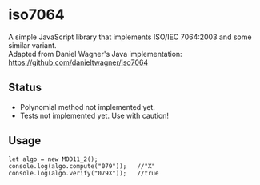 # iso7064
A simple JavaScript library that implements ISO/IEC 7064:2003 and some similar variant.  
Adapted from Daniel Wagner's Java implementation: https://github.com/danieltwagner/iso7064

## Status
* Polynomial method not implemented yet.
* Tests not implemented yet. Use with caution!

## Usage
```
let algo = new MOD11_2();
console.log(algo.compute("079"));   //"X"
console.log(algo.verify("079X"));   //true
```
